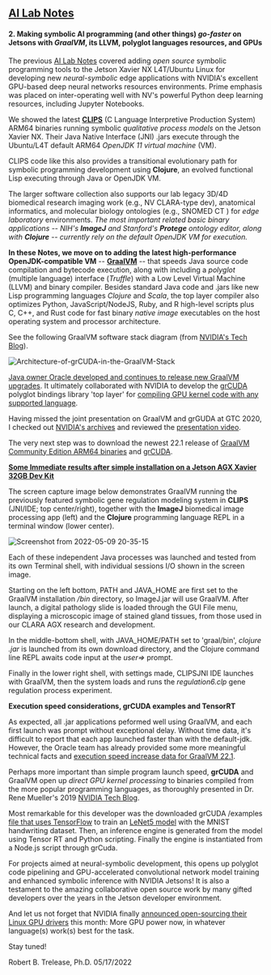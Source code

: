 ## <u>AI Lab Notes</u>

#### **2.  Making symbolic AI programming (and other things) *go-faster* on Jetsons** with *GraalVM*, its LLVM, polyglot languages resources, and GPUs

The previous [AI Lab Notes](https://www.seeedstudio.com/blog/2022/04/10/ai-lab-notes-adding-symbolic-ai-programming-to-nvidia-jetson-powered-deep-neural-network-development-systems/) covered adding *open source* symbolic programming tools to the Jetson Xavier NX L4T/Ubuntu Linux for developing new *neural-symbolic* edge applications with NVIDIA's excellent GPU-based deep neural networks resources environments.   Prime emphasis was placed on inter-operating well with NV's powerful Python deep learning resources, including Jupyter Notebooks.

We showed the latest **[CLIPS](https://sourceforge.net/projects/clipsrules/files/CLIPS/6.40/)** (C Language Interpretive Production System) ARM64 binaries running symbolic *qualitative process models* on the Jetson Xavier NX.  Their Java Native Interface (JNI) .jars execute through the Ubuntu/L4T default ARM64 *OpenJDK 11 virtual machine* (VM).  

CLIPS code like this also provides a transitional evolutionary path for symbolic programming development using **Clojure**, an evolved functional Lisp executing through Java or OpenJDK VM.

The larger software collection also supports our lab legacy 3D/4D biomedical research imaging work (e.g., NV CLARA-type dev), anatomical informatics, and molecular biology ontologies (e.g., SNOMED CT ) for *edge laboratory* environments.  *The most important related basic binary applications -- NIH's **ImageJ** and Stanford's **Protege** ontology editor, along with **Clojure** -- currently rely on the default OpenJDK VM for execution.*



**In these Notes, we move on to adding the latest high-performance OpenJDK-compatible VM** -- **[GraalVM](https://www.graalvm.org)** --  that  speeds Java source code compilation and bytecode execution, along with including a *polyglot* (multiple language) interface (*Truffle*) with a Low Level Virtual Machine (LLVM) and binary compiler.  Besides standard Java code and .jars like new Lisp programming languages *Clojure* and *Scala*, the top layer compiler also optimizes Python, JavaScript/NodeJS, Ruby, and R high-level scripts plus C, C++, and Rust code  for fast binary *native image* executables on the host operating system and processor architecture.  

See the following GraalVM software stack diagram (from [NVIDIA's Tech Blog](https://developer.nvidia.com/blog/grcuda-a-polyglot-language-binding-for-cuda-in-graalvm/)).

![Architecture-of-grCUDA-in-the-GraalVM-Stack](https://user-images.githubusercontent.com/71346897/170131013-0a28c820-ba66-4b73-b28a-ad771d925639.png)


[Java owner Oracle developed and continues to release new GraalVM upgrades](https://medium.com/graalvm/graalvm-22-1-developer-experience-improvements-apple-silicon-builds-and-more-b7ac9a0f6066).  It ultimately collaborated with NVIDIA to develop the [grCUDA](https://github.com/NVIDIA/grcuda) polyglot bindings library 'top layer' for <u>compiling GPU kernel code with any supported language</u>.

Having missed the joint presentation on GraalVM and grGUDA at GTC 2020, I checked out [NVIDIA's archives](https://resources.nvidia.com/events/GTC2020s21269?lx=RowcGr&contentType=Demo) and reviewed the [presentation video](https://developer.nvidia.com/gtc/2020/video/s21269-vid).  

The very next step was to download the newest 22.1 release of [GraalVM Community Edition ARM64 binaries](https://www.graalvm.org/downloads/) and [grCUDA](https://github.com/NVIDIA/grcuda).



**<u>Some Immediate results after simple [installation](https://www.graalvm.org/java/quickstart/) on a Jetson AGX Xavier 32GB Dev Kit</u>**

The screen capture image below demonstrates GraalVM running the previously featured symbolic gene regulation modeling system in **CLIPS** (JNI/IDE; top center/right), together with the **ImageJ** biomedical image processing app (left) and the **Clojure** programming language REPL in a terminal window (lower center).  

![Screenshot from 2022-05-09 20-35-15](https://user-images.githubusercontent.com/71346897/170131257-44aa3557-aea2-4a2c-a4bc-d4e4740ac8a9.png)


Each of these independent Java processes was launched and tested from its own Terminal shell, with individual sessions I/O shown in the screen image.  

Starting on the left bottom, PATH and JAVA_HOME are first set to the GraalVM installation */bin* directory, so ImageJ.jar will use GraalVM.  After launch, a digital pathology slide is loaded through the GUI File menu, displaying a microscopic image of stained gland tissues, from those used in our CLARA AGX research and development.

In the middle-bottom shell, with JAVA_HOME/PATH set to 'graal/bin', *clojure .jar*  is launched from its own download directory, and the Clojure command line REPL awaits code input at the *user=>* prompt.

Finally in the lower right shell, with settings made, CLIPSJNI IDE launches with GraalVM,  then the system  loads and runs the *regulation6.clp* gene regulation process experiment.



**Execution speed considerations, grCUDA examples and TensorRT**

As expected, all .jar applications peformed well using GraalVM, and each first launch was prompt without exceptional delay.  Without time data, it's difficult to report that each app launched faster than with the default-jdk.  However, the Oracle team has already provided some more meaningful technical facts and [execution speed increase data for GraalVM 22.1](https://medium.com/graalvm/graalvm-22-1-developer-experience-improvements-apple-silicon-builds-and-more-b7ac9a0f6066).  

Perhaps more important than simple program launch speed, **grCUDA** and GraalVM open up *direct GPU kernel processing* to binaries compiled from the more popular programming languages, as thoroughly presented in Dr. Rene Mueller's 2019  [NVIDIA Tech Blog](https://developer.nvidia.com/blog/grcuda-a-polyglot-language-binding-for-cuda-in-graalvm/).  

Most remarkable for this developer was the downloaded grCUDA /examples [file that uses TensorFlow](https://github.com/NVIDIA/grcuda/tree/master/examples/tensorrt) to train an [LeNet5 model](https://towardsdatascience.com/understanding-and-implementing-lenet-5-cnn-architecture-deep-learning-a2d531ebc342) with the MNIST  handwriting dataset.  Then, an inference engine is generated from the model using Tensor RT and Python scripting. Finally the engine is instantiated from a Node.js script through grCuda.

For projects aimed at neural-symbolic development, this opens up polyglot code pipelining and GPU-accelerated convolutional network model training and enhanced symbolic inference with NVIDIA  Jetsons!  It is also a testament to the amazing collaborative open source work by many gifted developers over the years in the Jetson developer environment.

And let us not forget that NVIDIA finally [announced open-sourcing their Linux GPU drivers](https://www.phoronix.com/scan.php?page=article&item=nvidia-open-kernel&num=1) this month:  More GPU power now, in whatever language(s) work(s) best for the task.

Stay tuned! 

 Robert B. Trelease, Ph.D.  05/17/2022
